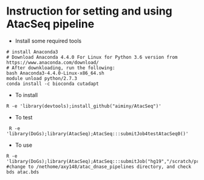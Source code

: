 # Instruction for setting and using AtacSeq pipeline

* Install some required tools
```{}
# install Anaconda3
# Download Anaconda 4.4.0 For Linux for Python 3.6 version from https://www.anaconda.com/download/
# After downkloading, run the following:
bash Anaconda3-4.4.0-Linux-x86_64.sh
module unload python/2.7.3
conda install -c bioconda cutadapt
```

* To install
```{r}
R -e 'library(devtools);install_github("aiminy/AtacSeq")'
```

* To test
```{r}
 R -e 'library(DoGs);library(AtacSeq);AtacSeq:::submitJob4testAtacSeq0()'
```

* To use
```{r}
R -e 'library(DoGs);library(AtacSeq);AtacSeq:::submitJob("hg19","/scratch/projects/bbc/aiminy_project/AtacSeq")'
#change to /nethome/axy148/atac_dnase_pipelines directory, and check
bds atac.bds
```

